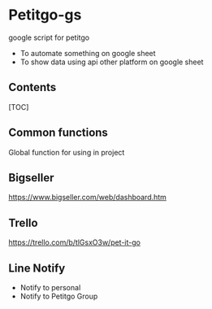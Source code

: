 # Petitgo-gs

google script for petitgo

 - To automate something on google sheet
 - To show data using api other platform on google sheet

## Contents

[TOC]

## Common functions
Global function for using in project

## Bigseller
https://www.bigseller.com/web/dashboard.htm

## Trello
https://trello.com/b/tlGsxO3w/pet-it-go

## Line Notify
- Notify to personal
- Notify to Petitgo Group
